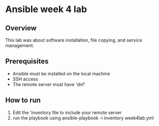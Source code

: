 # Ansible week 4 lab

## Overview
This lab was about software installation, file copying, and service management.

## Prerequisites
- Ansible must be installed on the local machine
- SSH access 
- The remote server must have 'dnf'

## How to run
1. Edit the 'inventory file to include your remote server
2. run the playbook using 
	ansible-playbook -i inventory week4lab.yml
